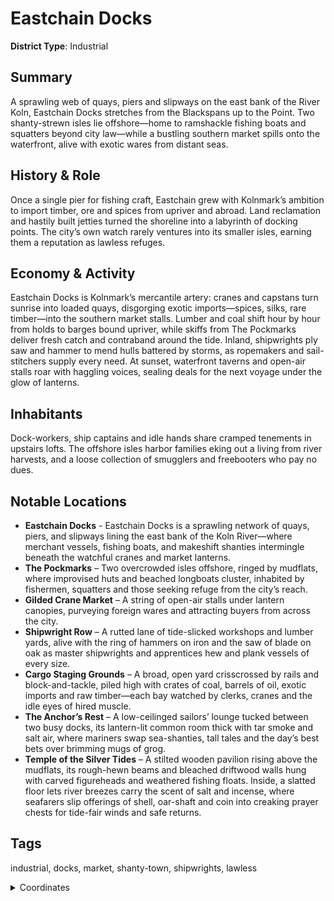 # Eastchain Docks

**District Type**: Industrial

## Summary

A sprawling web of quays, piers and slipways on the east bank of the River Koln, Eastchain Docks stretches from the Blackspans up to the Point. Two shanty-strewn isles lie offshore—home to ramshackle fishing boats and squatters beyond city law—while a bustling southern market spills onto the waterfront, alive with exotic wares from distant seas.

## History & Role

Once a single pier for fishing craft, Eastchain grew with Kolnmark’s ambition to import timber, ore and spices from upriver and abroad. Land reclamation and hastily built jetties turned the shoreline into a labyrinth of docking points. The city’s own watch rarely ventures into its smaller isles, earning them a reputation as lawless refuges.

## Economy & Activity

Eastchain Docks is Kolnmark’s mercantile artery: cranes and capstans turn sunrise into loaded quays, disgorging exotic imports—spices, silks, rare timber—into the southern market stalls. Lumber and coal shift hour by hour from holds to barges bound upriver, while skiffs from The Pockmarks deliver fresh catch and contraband around the tide. Inland, shipwrights ply saw and hammer to mend hulls battered by storms, as ropemakers and sail-stitchers supply every need. At sunset, waterfront taverns and open-air stalls roar with haggling voices, sealing deals for the next voyage under the glow of lanterns.

## Inhabitants

Dock-workers, ship captains and idle hands share cramped tenements in upstairs lofts. The offshore isles harbor families eking out a living from river harvests, and a loose collection of smugglers and freebooters who pay no dues.

## Notable Locations

- **Eastchain Docks** - Eastchain Docks is a sprawling network of quays, piers, and slipways lining the east bank of the Koln River—where merchant vessels, fishing boats, and makeshift shanties intermingle beneath the watchful cranes and market lanterns.
- **The Pockmarks** –  Two overcrowded isles offshore, ringed by mudflats, where improvised huts and beached longboats cluster, inhabited by fishermen, squatters and those seeking refuge from the city’s reach.
- **Gilded Crane Market** – A string of open-air stalls under lantern canopies, purveying foreign wares and attracting buyers from across the city.  
- **Shipwright Row** – A rutted lane of tide-slicked workshops and lumber yards, alive with the ring of hammers on iron and the saw of blade on oak as master shipwrights and apprentices hew and plank vessels of every size.  
- **Cargo Staging Grounds** – A broad, open yard crisscrossed by rails and block-and-tackle, piled high with crates of coal, barrels of oil, exotic imports and raw timber—each bay watched by clerks, cranes and the idle eyes of hired muscle.  
- **The Anchor’s Rest** – A low-ceilinged sailors’ lounge tucked between two busy docks, its lantern-lit common room thick with tar smoke and salt air, where mariners swap sea-shanties, tall tales and the day’s best bets over brimming mugs of grog.
- **Temple of the Silver Tides** – A stilted wooden pavilion rising above the mudflats, its rough-hewn beams and bleached driftwood walls hung with carved figureheads and weathered fishing floats. Inside, a slatted floor lets river breezes carry the scent of salt and incense, where seafarers slip offerings of shell, oar-shaft and coin into creaking prayer chests for tide-fair winds and safe returns.

## Tags

industrial, docks, market, shanty-town, shipwrights, lawless

<details>
<summary>Coordinates</summary>

- [2933,2308]
- [2539,2734]
- [2365,3128]
- [2227,3164]
- [2191,3350]
- [2285,3604]
- [2185,3780]
- [2209,4132]
- [2445,4112]
- [2457,3986]
- [2485,3844]
- [2551,3784]
- [2595,3808]
- [2619,3776]
- [2669,3740]
- [2703,3750]
- [2749,3714]
- [2783,3734]
- [2861,3648]
- [2995,3648]
- [2979,3580]
- [2991,3540]
- [2957,3492]
- [3235,3254]
- [3273,3292]
- [3319,3260]
- [3295,3220]
- [3475,3066]
- [3507,3090]
- [3539,3066]
- [3557,2998]
- [3523,2950]
- [3545,2918]
- [3511,2874]
- [3433,2804]
- [3387,2758]
- [3363,2700]
- [3347,2648]
- [3303,2618]
- [3265,2584]
- [3251,2490]
- [3181,2314]

</details>
